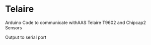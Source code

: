 # Telaire
Arduino Code to communicate withAAS Telaire T9602 and Chipcap2 Sensors

Output to serial port
